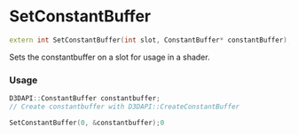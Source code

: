 # SetConstantBuffer

```c++
extern int SetConstantBuffer(int slot, ConstantBuffer* constantBuffer);
```

Sets the constantbuffer on a slot for usage in a shader.


### Usage
```c++
D3DAPI::ConstantBuffer constantbuffer;
// Create constantbuffer with D3DAPI::CreateConstantBuffer

SetConstantBuffer(0, &constantbuffer);0
```
